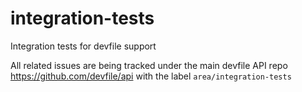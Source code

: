 # integration-tests
Integration tests for devfile support

All related issues are being tracked under the main devfile API repo https://github.com/devfile/api with the label `area/integration-tests`
